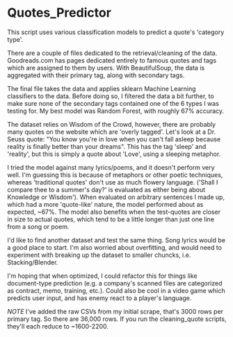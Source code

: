 # Quotes_Predictor

This script uses various classification models to predict a quote's 'category type'. 

There are a couple of files dedicated to the retrieval/cleaning of the data. Goodreads.com has pages dedicated entirely to famous quotes and tags which are assigned to them by users. With BeautifulSoup, the data is aggregated with their primary tag, along with secondary tags. 

The final file takes the data and applies sklearn Machine Learning classifiers to the data. Before doing so, I filtered the data a bit further, to make sure none of the secondary tags contained one of the 6 types I was testing for. My best model was Random Forest, with roughly 67% accuracy.

The dataset relies on Wisdom of the Crowd, however, there are probably many quotes on the website which are 'overly tagged'. Let's look at a Dr. Seuss quote: "You know you're in love when you can't fall asleep because reality is finally better than your dreams". This has the tag 'sleep' and 'reality', but this is simply a quote about 'Love', using a sleeping metaphor.

I tried the model against many lyrics/poems, and it doesn't perform very well. I'm guessing this is because of metaphors or other poetic techniques, whereas 'traditional quotes' don't use as much flowery language. ('Shall I compare thee to a summer's day?' is evaluated as either being about Knowledge or Wisdom'). When evaluated on arbitrary sentences I made up, which had a more 'quote-like' nature, the model performed about as expected, ~67%. The model also benefits when the test-quotes are closer in size to actual quotes, which tend to be a little longer than just one line from a song or poem.

I'd like to find another dataset and test the same thing. Song lyrics would be a good place to start. I'm also worried about overfitting, and would need to experiment with breaking up the dataset to smaller chuncks, i.e. Stacking/Blender.

I'm hoping that when optimized, I could refactor this for things like document-type prediction (e.g. a company's scanned files are categorized as contract, memo, training, etc.). Could also be cool in a video game which predicts user input, and has enemy react to a player's language. 

*NOTE* I've added the raw CSVs from my initial scrape, that's 3000 rows per primary tag. So there are 36,000 rows. If you run the cleaning_quote scripts, they'll each reduce to ~1600-2200. 
